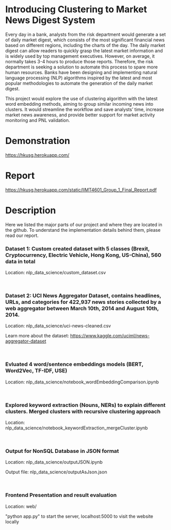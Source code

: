 # Introducing Clustering to Market News Digest System

Every day in a bank, analysts from the risk department would generate a set of daily market digest, which consists of the most significant financial news based on different regions, including the charts of the day. The daily market digest can allow readers to quickly grasp the latest market information and is widely used by top management executives. However, on average, it normally takes 3-4 hours to produce those reports. Therefore, the risk department is seeking a solution to automate this process to spare more human resources. Banks have been designing and implementing natural language processing (NLP) algorithms inspired by the latest and most popular methodologies to automate the generation of the daily market digest. 

This project would explore the use of clustering algorithm with the latest word embedding methods, aiming to group similar incoming news into clusters. It would streamline the workflow and save analysts’ time, increase market news awareness, and provide better support for market activity monitoring and PNL validation.

# Demonstration
https://hkusg.herokuapp.com/

# Report
https://hkusg.herokuapp.com/static/IIMT4601_Group_1_Final_Report.pdf

# Description
Here we listed the major parts of our project and where they are located in the github. To understand the implementation details behind them, please read our report.


### Dataset 1: Custom created dataset with 5 classes (Brexit, Cryptocurrency, Electric Vehicle, Hong Kong, US-China), 560 data in total
  
  Location: nlp_data_science/custom_dataset.csv
  
 <br> 
 
### Dataset 2: UCI News Aggregator Dataset, contains headlines, URLs, and categories for 422,937 news stories collected by a web aggregator between March 10th, 2014 and August 10th, 2014.
  
  Location: nlp_data_science/uci-news-cleaned.csv
  
  Learn more about the dataset: https://www.kaggle.com/uciml/news-aggregator-dataset
  
 <br> 
 
### Evluated 4 word/sentence embeddings models (BERT, Word2Vec, TF-IDF, USE)
  
 Location: nlp_data_science/notebook_wordEmbeddingComparison.ipynb
  
 <br> 
 
### Explored keyword extraction (Nouns, NERs) to explain different clusters. Merged clusters with recursive clustering approach
  
  Location: nlp_data_science/notebook_keywordExtraction_mergeCluster.ipynb
    
 <br> 
 
### Output for NonSQL Database in JSON format
  
  Location: nlp_data_science/outputJSON.ipynb
  
  Output file: nlp_data_science/outputAsJson.json
    
 <br> 
 
### Frontend Presentation and result evaluation

Location: web/
  
"python app.py" to start the server, localhost:5000 to visit the website locally
 <br> 
